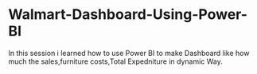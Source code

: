 # Walmart-Dashboard-Using-Power-BI
In this session i learned how to use Power BI to make Dashboard like how much the sales,furniture costs,Total Expedniture in dynamic Way.
